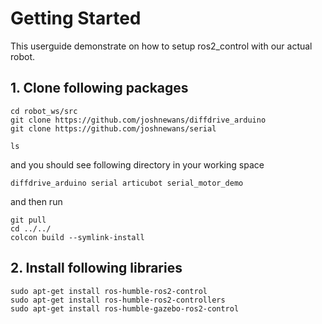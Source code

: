 # Getting Started

This userguide demonstrate on how to setup ros2_control with our actual robot.

## 1. Clone following packages
```
cd robot_ws/src
git clone https://github.com/joshnewans/diffdrive_arduino
git clone https://github.com/joshnewans/serial

ls
```
and you should see following directory in your working space
```
diffdrive_arduino serial articubot serial_motor_demo
```
and then run
```
git pull
cd ../../
colcon build --symlink-install
```
## 2. Install following libraries
```
sudo apt-get install ros-humble-ros2-control
sudo apt-get install ros-humble-ros2-controllers
sudo apt-get install ros-humble-gazebo-ros2-control
```
